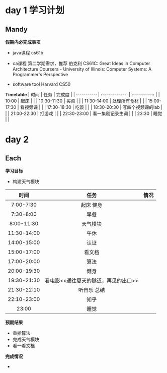 # day 1 学习计划

## Mandy
**假期内必完成事项**
- java课程
cs61b

- ca课程
第二学期需求，推荐 伯克利 CS61C: Great Ideas in Computer Architecture
Coursera - University of Illinois: Computer Systems: A Programmer's Perspective

- software tool
Harvard CS50

**Timetable**
|    时间     |      任务      |    完成度    |
| :---------: | :------------: | :----------: |
|    10:00    |      起床      |       |
| 10:30-11:30 |      买菜      |        |
| 11:30-14:00 |   处理所有食材  |        |
| 15:00-17:30 |    看视频课    |         |
| 17:30-18:30 |      吃饭      |        |
| 18:30-20:30 | 写四个视频课的lab |          |
| 21:00-22:30 |     打游戏     |      |
| 22:30-23:00 | 看一集剧记录生词 |     |
|    23:30    |      睡觉      |      |





# day 2

## Each

**学习目标**

-  构建天气模块

|    时间     |                 任务                 | 情况 |
| :---------: | :----------------------------------: | :--: |
|  7:00-7:30  |              起床 健身               |      |
|  7:30-8:00  |                 早餐                 |      |
| 8:00-11:30  |               天气模块               |      |
| 11:30-14:00 |                 午休                 |      |
| 14:00-15:00 |                 认证                 |      |
| 15:00-17:00 |                看文档                |      |
| 17:00-20:00 |                 算法                 |      |
| 20:00-19:30 |                 健身                 |      |
| 19:30-21:30 | 看电影<<通往夏天的隧道，再见的出口>> |      |
| 21:30-22:10 |             听音乐 总结              |      |
| 22:10-23:00 |                 知乎                 |      |
|    23:00    |                 睡觉                 |      |

**预期结果**

- 重拾算法
- 完成天气模块
- 看一看文档

**完成情况**

- 

